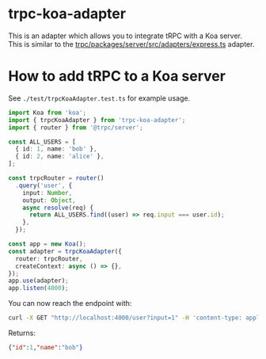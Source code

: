 # trpc-koa-adapter

This is an adapter which allows you to integrate tRPC with a Koa server. This is similar to the [trpc/packages/server/src/adapters/express.ts](https://github.com/trpc/trpc/blob/next/packages/server/src/adapters/express.ts) adapter.

# How to add tRPC to a Koa server

See `./test/trpcKoaAdapter.test.ts` for example usage.

```ts
import Koa from 'koa';
import { trpcKoaAdapter } from 'trpc-koa-adapter';
import { router } from '@trpc/server';

const ALL_USERS = [
  { id: 1, name: 'bob' },
  { id: 2, name: 'alice' },
];

const trpcRouter = router()
  .query('user', {
    input: Number,
    output: Object,
    async resolve(req) {
      return ALL_USERS.find((user) => req.input === user.id);
    },
  });

const app = new Koa();
const adapter = trpcKoaAdapter({
  router: trpcRouter,
  createContext: async () => {},
});
app.use(adapter);
app.listen(4000);
```

You can now reach the endpoint with:
```sh
curl -X GET "http://localhost:4000/user?input=1" -H 'content-type: application/json'
```
    
Returns:    
```json
{"id":1,"name":"bob"}
```